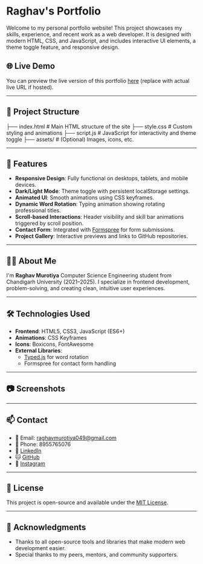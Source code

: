 # Raghav's Portfolio

Welcome to my personal portfolio website! This project showcases my skills, experience, and recent work as a web developer. It is designed with modern HTML, CSS, and JavaScript, and includes interactive UI elements, a theme toggle feature, and responsive design.

## 🌐 Live Demo

You can preview the live version of this portfolio [here](https://raghav-3328.github.io) (replace with actual live URL if hosted).

---

## 📁 Project Structure

├── index.html # Main HTML structure of the site
├── style.css # Custom styling and animations
├── script.js # JavaScript for interactivity and theme toggle
├── assets/ # (Optional) Images, icons, etc.

---

## 🚀 Features

- **Responsive Design**: Fully functional on desktops, tablets, and mobile devices.
- **Dark/Light Mode**: Theme toggle with persistent localStorage settings.
- **Animated UI**: Smooth animations using CSS keyframes.
- **Dynamic Word Rotation**: Typing animation showing rotating professional titles.
- **Scroll-based Interactions**: Header visibility and skill bar animations triggered by scroll position.
- **Contact Form**: Integrated with [Formspree](https://formspree.io) for form submissions.
- **Project Gallery**: Interactive previews and links to GitHub repositories.

---

## 🧑‍💻 About Me

I'm **Raghav Murotiya**
Computer Science Engineering student from Chandigarh University (2021–2025). 
I specialize in frontend development, problem-solving, and creating clean, intuitive user experiences.

---

## 🛠️ Technologies Used

- **Frontend**: HTML5, CSS3, JavaScript (ES6+)
- **Animations**: CSS Keyframes
- **Icons**: Boxicons, FontAwesome
- **External Libraries**:
  - [Typed.js](https://github.com/mattboldt/typed.js) for word rotation
  - Formspree for contact form handling

---

## 📷 Screenshots



---

## 📫 Contact

- 📧 Email: [raghavmurotiya049@gmail.com](mailto:raghavmurotiya049@gmail.com)
- 📱 Phone: 8955765076
- 💼 [LinkedIn](https://www.linkedin.com/in/raghav-murotiya-049r/)
- 🐱 [GitHub](https://github.com/Raghav-3328)
- 📸 [Instagram](https://www.instagram.com/raghav_maheshwari1/)

---

## 📄 License

This project is open-source and available under the [MIT License](LICENSE).

---

## 🙏 Acknowledgments

- Thanks to all open-source tools and libraries that make modern web development easier.
- Special thanks to my peers, mentors, and community supporters.
